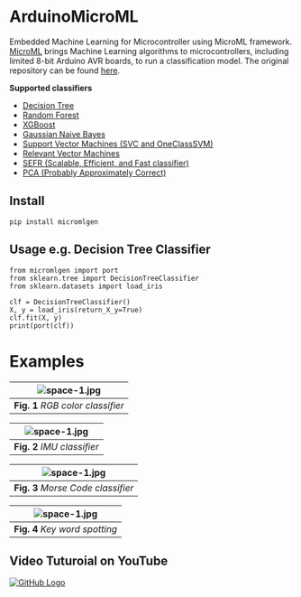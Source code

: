 # ArduinoMicroML
Embedded Machine Learning for Microcontroller using MicroML framework. [MicroML](https://openbase.com/python/micromlgen) brings Machine Learning algorithms to microcontrollers, including limited 8-bit Arduino AVR boards, to run a classification model. The original repository can be found [here](https://github.com/eloquentarduino/micromlgen).

**Supported classifiers**
* [Decision Tree](https://eloquentarduino.github.io/2020/10/decision-tree-random-forest-and-xgboost-on-arduino/)
* [Random Forest](https://eloquentarduino.github.io/2020/10/decision-tree-random-forest-and-xgboost-on-arduino/)
* [XGBoost](https://eloquentarduino.github.io/2020/10/decision-tree-random-forest-and-xgboost-on-arduino/)
* [Gaussian Naive Bayes](https://eloquentarduino.github.io/2020/08/eloquentml-grows-its-family-of-classifiers-gaussian-naive-bayes-on-arduino/)
* [Support Vector Machines (SVC and OneClassSVM)](https://eloquentarduino.github.io/2020/05/anomaly-detection-on-your-arduino-microcontroller-via-one-class-svm/)
* [Relevant Vector Machines](https://eloquentarduino.github.io/2020/02/even-smaller-machine-learning-models-for-your-mcu/)
* [SEFR (Scalable, Efficient, and Fast classifier)](https://eloquentarduino.github.io/2020/07/sefr-a-fast-linear-time-classifier-for-ultra-low-power-devices/)
* [PCA (Probably Approximately Correct)](https://eloquentarduino.github.io/2020/04/passive-aggressive-classifier-for-embedded-devices/)

## Install
```pip install micromlgen```

## Usage e.g. Decision Tree Classifier
```
from micromlgen import port
from sklearn.tree import DecisionTreeClassifier
from sklearn.datasets import load_iris

clf = DecisionTreeClassifier()
X, y = load_iris(return_X_y=True)
clf.fit(X, y)
print(port(clf))
```

# Examples
| ![space-1.jpg](https://github.com/TronixLab/ArduinoMicroML/blob/main/gif/RGB.gif?raw=true) | 
|:--:| 
| **Fig. 1** *RGB color classifier* |

| ![space-1.jpg](https://github.com/TronixLab/ArduinoMicroML/blob/main/gif/FlexPunch.gif?raw=true) | 
|:--:| 
| **Fig. 2** *IMU classifier* |

| ![space-1.jpg](https://github.com/TronixLab/ArduinoMicroML/blob/main/gif/MorseCode.gif?raw=true) | 
|:--:| 
| **Fig. 3** *Morse Code classifier* |

| ![space-1.jpg](https://github.com/TronixLab/ArduinoMicroML/blob/main/gif/KeyWordSpotting.gif?raw=true) | 
|:--:| 
| **Fig. 4** *Key word spotting* |

## Video Tuturoial on YouTube
[![GitHub Logo](https://github.com/TronixLab/ArduinoMicroML/blob/main/gif/YTcoverPH.jpg)](https://www.youtube.com/watch?v=qeqfoGQs9yo)
